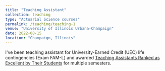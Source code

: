```yaml
---
title: "Teaching Assistant"
collection: teaching
type: "Actuarial Science courses"
permalink: /teaching/teaching-1
venue: "University of Illinois Urbana-Champaign"
date: 2022-08-15
location: "Champaign, Illinois"
---
```


I've been teaching assistant for University-Earned Credit (UEC) life contingencies (Exam FAM-L) and awarded [Teaching Assistants Ranked as Excellent by Their Students](https://citl.illinois.edu/citl-101/measurement-evaluation/teaching-evaluation/teaching-evaluations-(ices)/teachers-ranked-as-excellent) for multiple semesters. 
